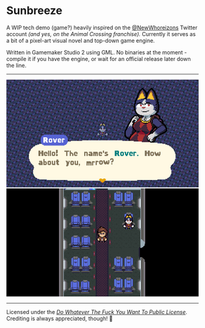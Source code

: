 # Sunbreeze
A WIP tech demo (game?) heavily inspired on the [@NewWhoreizons](https://twitter.com/newwhoreizons) Twitter account *(and yes, on the Animal Crossing franchise).* Currently it serves as a bit of a pixel-art visual novel and top-down game engine.

Written in Gamemaker Studio 2 using GML. No binaries at the moment - compile it if you have the engine, or wait for an official release later down the line.

---

![enter image description here](https://raw.githubusercontent.com/honiemun/Sunbreeze/main/github/dialogue.png)
![enter image description here](https://raw.githubusercontent.com/honiemun/Sunbreeze/main/github/rpg.png)

---

Licensed under the _[Do Whatever The Fuck You Want To Public License](https://github.com/honiemun/Sunbreeze/blob/main/LICENSE.md)_. Crediting is always appreciated, though! 🧡
